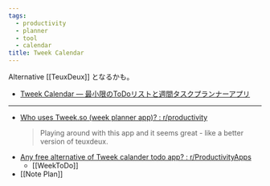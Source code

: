 ```yaml
---
tags:
  - productivity
  - planner
  - tool
  - calendar
title: Tweek Calendar
---
```


Alternative [[TeuxDeux]] となるかも。

- [Tweek Calendar — 最小限のToDoリストと週間タスクプランナーアプリ](https://tweek.so/)

---
- [Who uses Tweek.so (week planner app)? : r/productivity](https://www.reddit.com/r/productivity/comments/pfginq/who_uses_tweekso_week_planner_app/)
	> Playing around with this app and it seems great - like a better version of teuxdeux. 
- [Any free alternative of Tweek calander todo app? : r/ProductivityApps](https://www.reddit.com/r/ProductivityApps/comments/1d4wj5l/any_free_alternative_of_tweek_calander_todo_app/)
	- [[WeekToDo]]
- [[Note Plan]]
